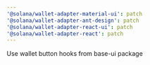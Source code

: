 ```yaml
---
'@solana/wallet-adapter-material-ui': patch
'@solana/wallet-adapter-ant-design': patch
'@solana/wallet-adapter-react-ui': patch
'@solana/wallet-adapter-react': patch
---
```


Use wallet button hooks from base-ui package
